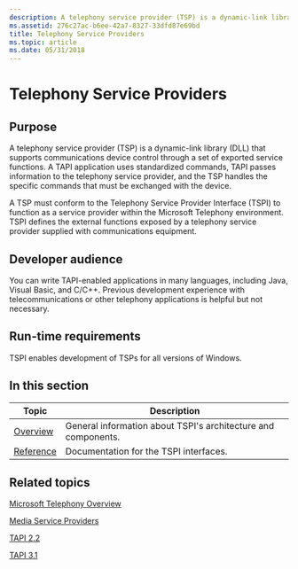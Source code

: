 ```yaml
---
description: A telephony service provider (TSP) is a dynamic-link library (DLL) that supports communications device control through a set of exported service functions.
ms.assetid: 276c27ac-b6ee-42a7-8327-33dfd87e69bd
title: Telephony Service Providers
ms.topic: article
ms.date: 05/31/2018
---
```


# Telephony Service Providers

## Purpose

A telephony service provider (TSP) is a dynamic-link library (DLL) that supports communications device control through a set of exported service functions. A TAPI application uses standardized commands, TAPI passes information to the telephony service provider, and the TSP handles the specific commands that must be exchanged with the device.

A TSP must conform to the Telephony Service Provider Interface (TSPI) to function as a service provider within the Microsoft Telephony environment. TSPI defines the external functions exposed by a telephony service provider supplied with communications equipment.

## Developer audience

You can write TAPI-enabled applications in many languages, including Java, Visual Basic, and C/C++. Previous development experience with telecommunications or other telephony applications is helpful but not necessary.

## Run-time requirements

TSPI enables development of TSPs for all versions of Windows.

## In this section



| Topic                                                                | Description                                                              |
|----------------------------------------------------------------------|--------------------------------------------------------------------------|
| [Overview](about-the-telephony-service-provider-tsp-.md)<br/> | General information about TSPI's architecture and components.<br/> |
| [Reference](tspi-reference.md)<br/>                           | Documentation for the TSPI interfaces.<br/>                        |



 

## Related topics

<dl> <dt>

[Microsoft Telephony Overview](./microsoft-telephony-overview.md)
</dt> <dt>

[Media Service Providers](./media-service-providers-start-page.md)
</dt> <dt>

[TAPI 2.2](./tapi-2-2-start-page.md)
</dt> <dt>

[TAPI 3.1](./tapi-3-1-start-page.md)
</dt> </dl>

 

